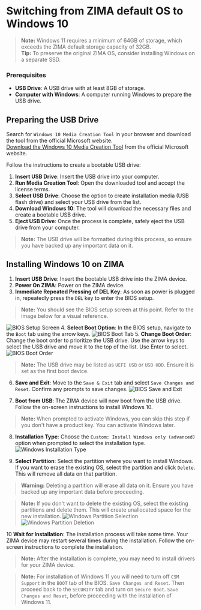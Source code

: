 # Switching from ZIMA default OS to Windows 10
> **Note:** Windows 11 requires a minimum of 64GB of storage, which exceeds the ZIMA default storage capacity of 32GB.  
> **Tip:** To preserve the original ZIMA OS, consider installing Windows on a separate SSD.

### Prerequisites
- **USB Drive**: A USB drive with at least 8GB of storage.
- **Computer with Windows**: A computer running Windows to prepare the USB drive.

## Preparing the USB Drive
Search for `Windows 10 Media Creation Tool` in your browser and download the tool from the official Microsoft website.  
[Download the Windows 10 Media Creation Tool](https://www.microsoft.com/en-ca/software-download/windows10) from the official Microsoft website.

Follow the instructions to create a bootable USB drive:
1. **Insert USB Drive**: Insert the USB drive into your computer.
2. **Run Media Creation Tool**: Open the downloaded tool and accept the license terms.
3. **Select USB Drive**: Choose the option to create installation media (USB flash drive) and select your USB drive from the list.
4. **Download Windows 10**: The tool will download the necessary files and create a bootable USB drive.
5. **Eject USB Drive**: Once the process is complete, safely eject the USB drive from your computer.

> **Note:** The USB drive will be formatted during this process, so ensure you have backed up any important data on it.

## Installing Windows 10 on ZIMA
1. **Insert USB Drive**: Insert the bootable USB drive into the ZIMA device.
2. **Power On ZIMA**: Power on the ZIMA device.
3. **Immediate Repeated Pressing of DEL Key**: As soon as power is plugged in, repeatedly press the `DEL` key to enter the BIOS setup.

> **Note:** You should see the BIOS setup screen at this point. Refer to the image below for a visual reference.

![BIOS Setup Screen](WechatIMG23.jpg)
4. **Select Boot Option**: In the BIOS setup, navigate to the `Boot` tab using the arrow keys.
![BIOS Boot Tab](WechatIMG22.jpg)
5. **Change Boot Order**: Change the boot order to prioritize the USB drive. Use the arrow keys to select the USB drive and move it to the top of the list. Use Enter to select.
![BIOS Boot Order](WechatIMG21.jpg)
> **Note:** The USB drive may be listed as `UEFI USB` or `USB HDD`. Ensure it is set as the first boot device. 

6. **Save and Exit**: Move to the `Save & Exit` tab and select `Save Changes and Reset`. Confirm any prompts to save changes.
![BIOS Save and Exit](WechatIMG20.jpg)

7. **Boot from USB**: The ZIMA device will now boot from the USB drive. Follow the on-screen instructions to install Windows 10.

> **Note:** When prompted to activate Windows, you can skip this step if you don't have a product key. You can activate Windows later.

8. **Installation Type**: Choose the `Custom: Install Windows only (advanced)` option when prompted to select the installation type.
![Windows Installation Type](WechatIMG26.jpg)

9. **Select Partition**: Select the partition where you want to install Windows. If you want to erase the existing OS, select the partition and click `Delete`. This will remove all data on that partition.

> **Warning:** Deleting a partition will erase all data on it. Ensure you have backed up any important data before proceeding.

> **Note:** If you don't want to delete the existing OS, select the existing partitions and delete them. This will create unallocated space for the new installation.
![Windows Partition Selection](WechatIMG25.jpg)
![Windows Partition Deletion](WechatIMG24.jpg)

10 **Wait for Installation**: The installation process will take some time. Your ZIMA device may restart several times during the installation. Follow the on-screen instructions to complete the installation.


> **Note:** After the installation is complete, you may need to install drivers for your ZIMA device. 

> **Note:** For installation of Windows 11 you will need to turn off `CSM Support` in the `BOOT` tab of the BIOS. `Save Changes and Reset`. Then proceed back to the `SECURITY` tab and turn on `Secure Boot`. `Save Changes and Reset`, before proceeding with the installation of Windows 11.